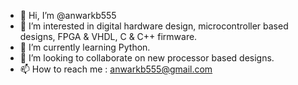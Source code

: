 - 👋 Hi, I’m @anwarkb555
- 👀 I’m interested in digital hardware design, microcontroller based designs, FPGA & VHDL, C & C++ firmware. 
- 🌱 I’m currently learning Python.
- 💞️ I’m looking to collaborate on new processor based designs.
- 📫 How to reach me : anwarkb555@gmail.com

<!---
anwarkb555/anwarkb555 is a ✨ special ✨ repository because its `README.md` (this file) appears on your GitHub profile.
You can click the Preview link to take a look at your changes.
--->
